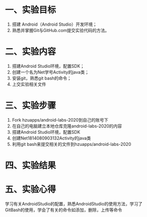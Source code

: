 # 一、实验目标
1. 搭建 Android（Android Studio）开发环境；
2. 熟悉并掌握Git与GitHub.com提交实验代码的方法。
# 二、实验内容
1. 搭建Android Studio环境，配置SDK；
2. 创建一个名为Net学号Activity的java类；
3. 安装git，熟悉git bash的命令；
4. 上交实验相关文件
# 三、实验步骤
1. Fork hzuapps/android-labs-2020到自己的账号下
2. 在自己的电脑建立本地仓库克隆android-labs-2020的内容
3. 搭建Android Studio环境，配置SDK
4. 创建Net1814080903132Activity的java类
5. 利用git bash来提交相关的文件到hzuapps/android-labs-2020
# 四、实验结果

# 五、实验心得
学习有关AndroidStudio的配置，熟悉AndroidStudio的使用方法，学习了GitBash的使用，学会了有关的命令如添加，删除，上传等命令

